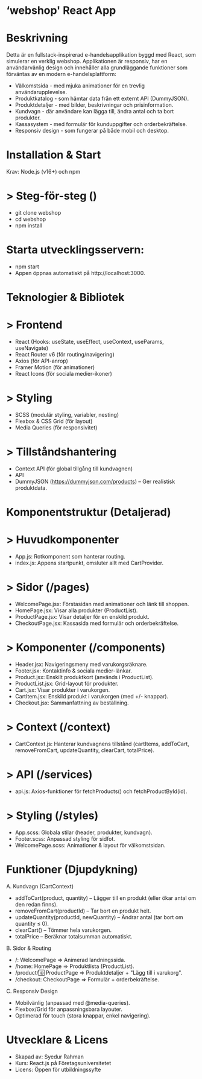 # ‘webshop' React App #

# Beskrivning 

Detta är en fullstack-inspirerad e-handelsapplikation byggd med React, som simulerar en verklig webshop. Applikationen är responsiv, har en användarvänlig design och innehåller alla grundläggande funktioner som förväntas av en modern e-handelsplattform: 

- Välkomstsida - med mjuka animationer för en trevlig användarupplevelse. 
- Produktkatalog - som hämtar data från ett externt API (DummyJSON). 
- Produktdetaljer - med bilder, beskrivningar och prisinformation. 
- Kundvagn - där användare kan lägga till, ändra antal och ta bort produkter. 
- Kassasystem - med formulär för kunduppgifter och orderbekräftelse. 
- Responsiv design - som fungerar på både mobil och desktop. 

# Installation & Start 
Krav: Node.js (v16+) och npm  

# > Steg-för-steg ()
- git clone webshop 
- cd webshop 
- npm install

# Starta utvecklingsservern: 
- npm start 
- Appen öppnas automatiskt på http://localhost:3000. 
  
# Teknologier & Bibliotek 

# > Frontend 
- React (Hooks: useState, useEffect, useContext, useParams, useNavigate) 
- React Router v6 (för routing/navigering) 
- Axios (för API-anrop) 
- Framer Motion (för animationer) 
- React Icons (för sociala medier-ikoner)

# > Styling 
- SCSS (modulär styling, variabler, nesting) 
- Flexbox & CSS Grid (för layout) 
- Media Queries (för responsivitet)

# > Tillståndshantering 
- Context API (för global tillgång till kundvagnen) 
- API 
- DummyJSON (https://dummyjson.com/products) – Ger realistisk produktdata. 

# Komponentstruktur (Detaljerad) 

# > Huvudkomponenter 

- App.js: Rotkomponent som hanterar routing. 
- index.js: Appens startpunkt, omsluter allt med CartProvider. 

# > Sidor (/pages) 

- WelcomePage.jsx: Förstasidan med animationer och länk till shoppen. 
- HomePage.jsx: Visar alla produkter (ProductList). 
- ProductPage.jsx: Visar detaljer för en enskild produkt. 
- CheckoutPage.jsx: Kassasida med formulär och orderbekräftelse. 

# > Komponenter (/components) 

- Header.jsx: Navigeringsmeny med varukorgsräknare. 
- Footer.jsx: Kontaktinfo & sociala medier-länkar. 
- Product.jsx: Enskilt produktkort (används i ProductList). 
- ProductList.jsx: Grid-layout för produkter. 
- Cart.jsx: Visar produkter i varukorgen. 
- CartItem.jsx: Enskild produkt i varukorgen (med +/- knappar). 
- Checkout.jsx: Sammanfattning av beställning. 

# > Context (/context) 

- CartContext.js: Hanterar kundvagnens tillstånd (cartItems, addToCart, removeFromCart, updateQuantity, clearCart, totalPrice). 

# > API (/services) 

- api.js: Axios-funktioner för fetchProducts() och fetchProductById(id). 

# > Styling (/styles) 

- App.scss: Globala stilar (header, produkter, kundvagn). 
- Footer.scss: Anpassad styling för sidfot. 
- WelcomePage.scss: Animationer & layout för välkomstsidan. 

# Funktioner (Djupdykning) 

A. Kundvagn (CartContext) 

- addToCart(product, quantity) – Lägger till en produkt (eller ökar antal om den redan finns). 
- removeFromCart(productId) – Tar bort en produkt helt. 
- updateQuantity(productId, newQuantity) – Ändrar antal (tar bort om quantity ≤ 0). 
- clearCart() – Tömmer hela varukorgen. 
- totalPrice – Beräknar totalsumman automatiskt. 

B. Sidor & Routing 
- /: WelcomePage => Animerad landningssida. 
- /home: HomePage => Produktlista (ProductList). 
- /product/:id: ProductPage => Produktdetaljer + "Lägg till i varukorg". 
- /checkout: CheckoutPage => Formulär + orderbekräftelse. 

C. Responsiv Design 
- Mobilvänlig (anpassad med @media-queries). 
- Flexbox/Grid för anpassningsbara layouter. 
- Optimerad för touch (stora knappar, enkel navigering). 


# Utvecklare & Licens 
- Skapad av: Syedur Rahman 
- Kurs: React.js på Företagsuniversitetet 
- Licens: Öppen för utbildningssyfte 

 

